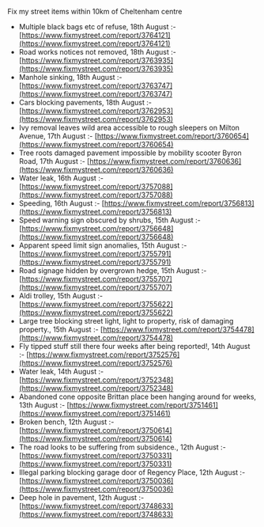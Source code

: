 Fix my street items within 10km of Cheltenham centre

<!-- fix_marker starts -->

- Multiple black bags etc of refuse, 18th August :- [https://www.fixmystreet.com/report/3764121](https://www.fixmystreet.com/report/3764121)
- Road works notices not removed, 18th August :- [https://www.fixmystreet.com/report/3763935](https://www.fixmystreet.com/report/3763935)
- Manhole sinking, 18th August :- [https://www.fixmystreet.com/report/3763747](https://www.fixmystreet.com/report/3763747)
- Cars blocking pavements, 18th August :- [https://www.fixmystreet.com/report/3762953](https://www.fixmystreet.com/report/3762953)
- Ivy removal leaves wild area accessible to rough sleepers on Milton Avenue, 17th August :- [https://www.fixmystreet.com/report/3760654](https://www.fixmystreet.com/report/3760654)
- Tree roots damaged pavement impossible by mobility scooter Byron Road, 17th August :- [https://www.fixmystreet.com/report/3760636](https://www.fixmystreet.com/report/3760636)
- Water leak, 16th August :- [https://www.fixmystreet.com/report/3757088](https://www.fixmystreet.com/report/3757088)
- Speeding, 16th August :- [https://www.fixmystreet.com/report/3756813](https://www.fixmystreet.com/report/3756813)
- Speed warning sign obscured by shrubs, 15th August :- [https://www.fixmystreet.com/report/3756648](https://www.fixmystreet.com/report/3756648)
- Apparent speed limit sign anomalies, 15th August :- [https://www.fixmystreet.com/report/3755791](https://www.fixmystreet.com/report/3755791)
- Road signage hidden by overgrown hedge, 15th August :- [https://www.fixmystreet.com/report/3755707](https://www.fixmystreet.com/report/3755707)
- Aldi trolley, 15th August :- [https://www.fixmystreet.com/report/3755622](https://www.fixmystreet.com/report/3755622)
- Large tree blocking street light, light to property, risk of damaging property., 15th August :- [https://www.fixmystreet.com/report/3754478](https://www.fixmystreet.com/report/3754478)
- Fly tipped stuff still there four weeks after being reported!, 14th August :- [https://www.fixmystreet.com/report/3752576](https://www.fixmystreet.com/report/3752576)
- Water leak, 14th August :- [https://www.fixmystreet.com/report/3752348](https://www.fixmystreet.com/report/3752348)
- Abandoned cone opposite Brittan place been hanging around for weeks, 13th August :- [https://www.fixmystreet.com/report/3751461](https://www.fixmystreet.com/report/3751461)
- Broken bench, 12th August :- [https://www.fixmystreet.com/report/3750614](https://www.fixmystreet.com/report/3750614)
- The road looks to be suffering from subsidence., 12th August :- [https://www.fixmystreet.com/report/3750331](https://www.fixmystreet.com/report/3750331)
- Illegal parking blocking garage door of Regency Place, 12th August :- [https://www.fixmystreet.com/report/3750036](https://www.fixmystreet.com/report/3750036)
- Deep hole in pavement, 12th August :- [https://www.fixmystreet.com/report/3748633](https://www.fixmystreet.com/report/3748633)

<!-- fix_marker ends -->